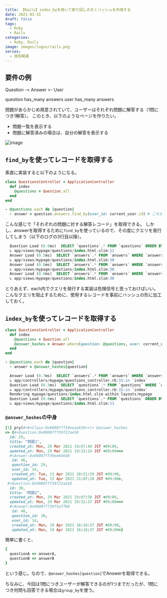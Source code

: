 ```yaml
---
title: 【Rails】index_byを用いて取り回しのきくハッシュを作成する
date: 2021-03-31
draft: false
tags:
  - Ruby
  - Rails
categories:
  - Ruby, Rails
image: images/logos/rails.png
series:
  - 技術関連
---
```


## 要件の例

Question -< Answer >- User

question has_many answers
user has_many answers

問題があらかじめ用意されていて、ユーザーはそれぞれ問題に解答する（1問につき1解答）。
このとき、以下のようなページを作りたい。

- 問題一覧を表示する
- 問題に解答済みの場合は、自分の解答を表示する

![image](https://user-images.githubusercontent.com/44717752/114960182-7d0f2580-9ea1-11eb-8a4b-8f9ec439ebf2.png)

## `find_by`を使ってレコードを取得する

素直に実装すると以下のようになる。

```rb:questions_controller.rb
class QuestionsController < ApplicationController
  def index
    @questions = Question.all
  end
end
```

```rb:questions/index.html.slim..rb
- @questions.each do |question|
  - answer = question.answers.find_by(user_id: current_user.id) # これを取得したい
```

こんな感じで「それぞれの問題に対する解答レコード」を取得できる。
しかし、answerを取得するために`find_by`を使っているので、その度にクエリを発行してしまう（以下のログの3行目以降）。

```sql:ログ..sql
  Question Load (0.6ms)  SELECT `questions`.* FROM `questions` ORDER BY `questions`.`id` ASC
  ↳ app/views/mypage/questions/index.html.slim:11
  Answer Load (0.5ms)  SELECT `answers`.* FROM `answers` WHERE `answers`.`question_id` = 29 AND `answers`.`user_id` = 14 LIMIT 1
  ↳ app/views/mypage/questions/index.html.slim:30
  Answer Load (0.6ms)  SELECT `answers`.* FROM `answers` WHERE `answers`.`question_id` = 30 AND `answers`.`user_id` = 14 LIMIT 1
  ↳ app/views/mypage/questions/index.html.slim:30
  Answer Load (0.6ms)  SELECT `answers`.* FROM `answers` WHERE `answers`.`question_id` = 54 AND `answers`.`user_id` = 14 LIMIT 1
  ↳ app/views/mypage/questions/index.html.slim:30
```

とりあえず、each内でクエリを発行する実装は危険信号と思っておけばいい。
こんなクエリを阻止するために、使用するレコードを事前にハッシュの形に加工しておく。

## `index_by`を使ってレコードを取得する

```rb:questions_controller.rb
class QuestionsController < ApplicationController
  def index
    @questions = Question.all
    @answer_hashes = Answer.where(question: @questions, user: current_user).index_by(&:question)
  end
end
```

```rb:questions/index.html.slim..rb
- @questions.each do |question|
  - answer = @answer_hashes[question]
```

```sql:ログ..sql
  Answer Load (0.7ms)  SELECT `answers`.* FROM `answers` WHERE `answers`.`question_id` IN (SELECT `questions`.`id` FROM `questions` ORDER BY `questions`.`id` ASC) AND `answers`.`user_id` = 14
  ↳ app/controllers/mypage/questions_controller.rb:15:in `index`
  Question Load (0.5ms)  SELECT `questions`.* FROM `questions` WHERE `questions`.`id` IN (29, 30)
  ↳ app/controllers/mypage/questions_controller.rb:15:in `index`
  Rendering mypage/questions/index.html.slim within layouts/mypage
  Question Load (0.6ms)  SELECT `questions`.* FROM `questions` ORDER BY `questions`.`id` ASC
  ↳ app/views/mypage/questions/index.html.slim:11
```

### `@answer_hashes`の中身

```rb
[1] pry(#<#<Class:0x00007ff39eeae810>>)> @answer_hashes
=> {#<Question:0x00007ff39f22ae58
  id: 29,
  title: "問題1",
  created_at: Mon, 29 Mar 2021 19:07:40 JST +09:00,
  updated_at: Mon, 29 Mar 2021 19:32:24 JST +09:00>=>
  #<Answer:0x00007ff39ee64648
   id: 46,
   question_id: 29,
   user_id: 14,
   created_at: Tue, 13 Apr 2021 20:51:59 JST +09:00,
   updated_at: Tue, 13 Apr 2021 21:07:20 JST +09:00>,
 #<Question:0x00007ff39f22ad18
  id: 30,
  title: "問題2",
  created_at: Mon, 29 Mar 2021 19:07:50 JST +09:00,
  updated_at: Mon, 29 Mar 2021 19:32:37 JST +09:00>=>
  #<Answer:0x00007ff39f5aff60
   id: 48,
   question_id: 30,
   user_id: 14,
   created_at: Mon, 19 Apr 2021 16:18:37 JST +09:00,
   updated_at: Mon, 19 Apr 2021 16:18:37 JST +09:00>}
```

簡単に書くと、

```rb
{
  questionA => answerA,
  questionB => answerB
}
```

という感じ。なので、`@answer_hashes[question]`でAnswerを取得できる。

ちなみに、今回は1問につきユーザーが解答できるのが1つまでだったが、1問につき何問も回答できる場合は`group_by`を使う。
